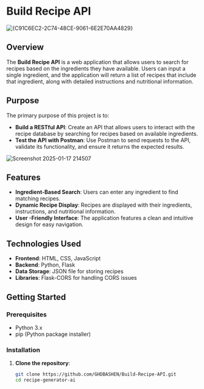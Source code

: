 # Build Recipe API

![{C91C6EC2-2C74-48CE-9061-6E2E70AA4829}](https://github.com/user-attachments/assets/148d5e71-2fca-4b42-89a1-8869830c5f78)


## Overview

The **Build Recipe API** is a web application that allows users to search for recipes based on the ingredients they have available. Users can input a single ingredient, and the application will return a list of recipes that include that ingredient, along with detailed instructions and nutritional information.

## Purpose

The primary purpose of this project is to:
- **Build a RESTful API**: Create an API that allows users to interact with the recipe database by searching for recipes based on available ingredients.
- **Test the API with Postman**: Use Postman to send requests to the API, validate its functionality, and ensure it returns the expected results.

![Screenshot 2025-01-17 214507](https://github.com/user-attachments/assets/dca54cd9-2ee3-4076-b838-25fdb5226ea8)


## Features

- **Ingredient-Based Search**: Users can enter any ingredient to find matching recipes.
- **Dynamic Recipe Display**: Recipes are displayed with their ingredients, instructions, and nutritional information.
- **User -Friendly Interface**: The application features a clean and intuitive design for easy navigation.

## Technologies Used

- **Frontend**: HTML, CSS, JavaScript
- **Backend**: Python, Flask
- **Data Storage**: JSON file for storing recipes
- **Libraries**: Flask-CORS for handling CORS issues

## Getting Started

### Prerequisites

- Python 3.x
- pip (Python package installer)

### Installation

1. **Clone the repository**:
   ```bash
   git clone https://github.com/GHDBASHEN/Build-Recipe-API.git
   cd recipe-generator-ai
